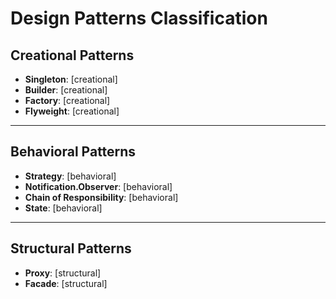 # Design Patterns Classification

## Creational Patterns
- **Singleton**: [creational]
- **Builder**: [creational]
- **Factory**: [creational]
- **Flyweight**: [creational]

---

## Behavioral Patterns
- **Strategy**: [behavioral]
- **Notification.Observer**: [behavioral]
- **Chain of Responsibility**: [behavioral]
- **State**: [behavioral]

---

## Structural Patterns
- **Proxy**: [structural]
- **Facade**: [structural]